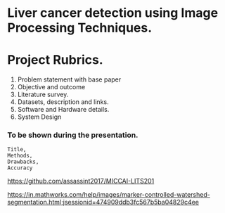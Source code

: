 # Liver cancer detection using Image Processing Techniques.

# Project Rubrics.

1. Problem statement with base paper
2. Objective and outcome
3. Literature survey.
4. Datasets, description and links.
5. Software and Hardware details.
6. System Design

### To be shown during the presentation.
   
    Title,
    Methods,
    Drawbacks,
    Accuracy

https://github.com/assassint2017/MICCAI-LITS201

https://in.mathworks.com/help/images/marker-controlled-watershed-segmentation.html;jsessionid=474909ddb3fc567b5ba04829c4ee

